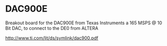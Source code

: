 # DAC900E
Breakout board for the DAC900E from Texas Instruments a 165 MSPS @ 10 Bit DAC, to connect to the DE0 from ALTERA

http://www.ti.com/lit/ds/symlink/dac900.pdf
